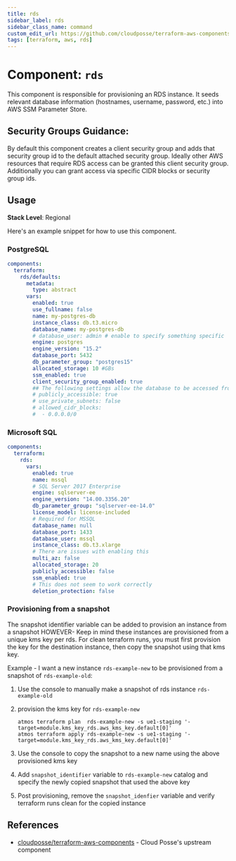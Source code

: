 ```yaml
---
title: rds
sidebar_label: rds
sidebar_class_name: command
custom_edit_url: https://github.com/cloudposse/terraform-aws-components/blob/main/modules/rds/README.md
tags: [terraform, aws, rds]
---
```


# Component: `rds`

This component is responsible for provisioning an RDS instance. It seeds relevant database information (hostnames,
username, password, etc.) into AWS SSM Parameter Store.

## Security Groups Guidance:

By default this component creates a client security group and adds that security group id to the default attached
security group. Ideally other AWS resources that require RDS access can be granted this client security group.
Additionally you can grant access via specific CIDR blocks or security group ids.

## Usage

**Stack Level**: Regional

Here's an example snippet for how to use this component.

### PostgreSQL

```yaml
components:
  terraform:
    rds/defaults:
      metadata:
        type: abstract
      vars:
        enabled: true
        use_fullname: false
        name: my-postgres-db
        instance_class: db.t3.micro
        database_name: my-postgres-db
        # database_user: admin # enable to specify something specific
        engine: postgres
        engine_version: "15.2"
        database_port: 5432
        db_parameter_group: "postgres15"
        allocated_storage: 10 #GBs
        ssm_enabled: true
        client_security_group_enabled: true
        ## The following settings allow the database to be accessed from anywhere
        # publicly_accessible: true
        # use_private_subnets: false
        # allowed_cidr_blocks:
        #  - 0.0.0.0/0
```

### Microsoft SQL

```yaml
components:
  terraform:
    rds:
      vars:
        enabled: true
        name: mssql
        # SQL Server 2017 Enterprise
        engine: sqlserver-ee
        engine_version: "14.00.3356.20"
        db_parameter_group: "sqlserver-ee-14.0"
        license_model: license-included
        # Required for MSSQL
        database_name: null
        database_port: 1433
        database_user: mssql
        instance_class: db.t3.xlarge
        # There are issues with enabling this
        multi_az: false
        allocated_storage: 20
        publicly_accessible: false
        ssm_enabled: true
        # This does not seem to work correctly
        deletion_protection: false
```

### Provisioning from a snapshot

The snapshot identifier variable can be added to provision an instance from a snapshot HOWEVER- Keep in mind these
instances are provisioned from a unique kms key per rds. For clean terraform runs, you must first provision the key for
the destination instance, then copy the snapshot using that kms key.

Example - I want a new instance `rds-example-new` to be provisioned from a snapshot of `rds-example-old`:

1. Use the console to manually make a snapshot of rds instance `rds-example-old`
1. provision the kms key for `rds-example-new`

   ```
   atmos terraform plan  rds-example-new -s ue1-staging '-target=module.kms_key_rds.aws_kms_key.default[0]'
   atmos terraform apply rds-example-new -s ue1-staging '-target=module.kms_key_rds.aws_kms_key.default[0]'
   ```

1. Use the console to copy the snapshot to a new name using the above provisioned kms key
1. Add `snapshot_identifier` variable to `rds-example-new` catalog and specify the newly copied snapshot that used the
   above key
1. Post provisioning, remove the `snapshot_idenfier` variable and verify terraform runs clean for the copied instance

<!-- prettier-ignore-start -->
<!-- BEGINNING OF PRE-COMMIT-TERRAFORM DOCS HOOK -->
<!-- hello terraform-docs -->
<!-- END OF PRE-COMMIT-TERRAFORM DOCS HOOK -->
<!-- prettier-ignore-end -->

## References

- [cloudposse/terraform-aws-components](https://github.com/cloudposse/terraform-aws-components/tree/main/modules/rds) -
  Cloud Posse's upstream component



